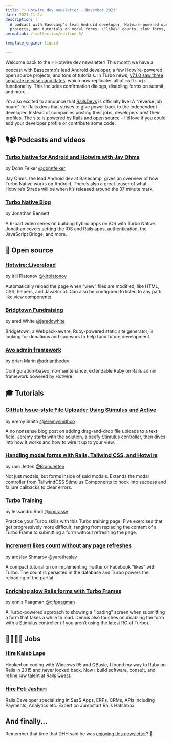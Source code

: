 ```yaml
---
title: "⚡️ Hotwire dev newsletter - November 2021"
date: 2021-11-24
description: |
  A podcast with Basecamp's lead Android developer, Hotwire-powered open source
  projects, and tutorials on modal forms, \"like\" counts, slow forms, and more.
permalink: /:collection/edition-6/

template_engine: liquid

---
```


Welcome back to the ⚡️ Hotwire dev newsletter! This month we have a podcast with Basecamp's lead Android developer, a few Hotwire-powered open source projects, and tons of tutorials. In Turbo news, [v7.1.0 saw three separate release candidates](https://github.com/hotwired/turbo/releases/tag/v7.1.0-rc.1), which now replicates all of `rails-ujs` functionality. This includes confirmation dialogs, disabling forms on submit, and more.

I'm also excited to announce that [RailsDevs](https://railsdevs.com) is officially live! A "reverse job board" for Rails devs that strives to give power back to the independent developer. Instead of companies posting their jobs, developers post their profiles. The site is powered by Rails and [open source](https://github.com/joemasilotti/railsdevs.com/) – I'd love if you could add your developer profile or contribute some code.

## 🎙📹 Podcasts and videos

### [Turbo Native for Android and Hotwire with Jay Ohms](https://fragmentedpodcast.com/episodes/220/)

by Donn Felker [@donnfelker](https://twitter.com/donnfelker)

Jay Ohms, the lead Android dev at Basecamp, gives an overview of how Turbo Native works on Android. There’s also a great teaser of what Hotwire’s Strada will be when it’s released around the 37 minute mark.

### [Turbo Native Blog](https://youtube.com/playlist?list=PLA_JgdjJGBdX_J8mGTaTz9G65-rDs52a2)

by Jonathan Bennett

A 6-part video series on building hybrid apps on iOS with Turbo Native. Jonathan covers setting the iOS and Rails apps, authentication, the JavaScript Bridge, and more.

## 🐙 Open source

### [Hotwire::Livereload](https://github.com/kirillplatonov/hotwire-livereload)

by irill Platonov [@kirplatonov](https://twitter.com/kirplatonov)

Automatically reload the page when “view” files are modified, like HTML, CSS, helpers, and JavaScript. Can also be configured to listen to any path, like view components.

### [Bridgtown Fundraising](https://fundraising.bridgetownrb.com/)

by ared White [@jaredcwhite](https://twitter.com/jaredcwhite)

Bridgetown, a Webpack-aware, Ruby-powered static site generator, is looking for donations and sponsors to help fund future development.

### [Avo admin framework](https://avohq.io/)

by drian Marin [@adrianthedev](https://twitter.com/adrianthedev)

Configuration-based, no-maintenance, extendable Ruby on Rails admin framework powered by Hotwire.

## 🎓 Tutorials

### [GitHub Issue-style File Uploader Using Stimulus and Active](https://hybrd.co/posts/github-issue-style-file-uploader-using-stimulus-and-active-storage)

by eremy Smith [@jeremysmithco](https://twitter.com/jeremysmithco)

A no nonsense blog post on adding drag-and-drop file uploads to a text field. Jeremy starts with the solution, a beefy Stimulus controller, then dives into how it works and how to wire it up to your view.

### [Handling modal forms with Rails, Tailwind CSS, and Hotwire](https://bramjetten.dev/articles/search-modal-with-hotwire-part-1)

by ram Jetten [@BramJetten](https://twitter.com/BramJetten)

Not just modals, but forms inside of said modals. Extends the modal controller from TailwindCSS Stimulus Components to hook into success and failure callbacks to clear errors.

### [Turbo Training](https://turbo-showcase.herokuapp.com/training)

by lessandro Rodi [@coorasse](https://twitter.com/coorasse)

Practice your Turbo skills with this Turbo training page. Five exercises that get progressively more difficult, ranging from replacing the content of a Turbo Frame to submitting a form without refreshing the page.

### [Increment likes count without any page refreshes](https://blog.corsego.com/hotwire-turbo-button-to-like-record)

by aroslav Shmarov [@yarotheslav](https://twitter.com/yarotheslav)

A compact tutorial on on implementing Twitter or Facebook “likes” with Turbo. The count is persisted in the database and Turbo powers the reloading of the partial.

### [Enriching slow Rails forms with Turbo Frames](https://paagman.dev/enriching-slow-rails-forms-with-turbo-frames/)

by ennis Paagman [@djfpaagman](https://twitter.com/djfpaagman)

A Turbo-powered approach to showing a “loading” screen when submitting a form that takes a while to load. Dennis also touches on disabling the form with a Stimulus controller (if you aren’t using the latest RC of Turbo).

## 👩‍💻👨‍💻 Jobs

### [Hire Kaleb Lape](mailto:kaleb@rails.quest)

Hooked on coding with Windows 95 and QBasic, I found my way to Ruby on Rails in 2015 and never looked back. Now I build software, consult, and refine raw talent at Rails Quest.

### [Hire Feti Jashari](mailto:fetijashari@gmail.com)

Rails Developer specializing in SaaS Apps, ERPs, CRMs, APIs including Payments, Analytics etc. Expert on Jumpstart Rails Hatchbox.

## And finally...

Remember that time that DHH said he was [enjoying this newsletter](https://twitter.com/dhh/status/1453759777163694090?s=20)? 🤯
